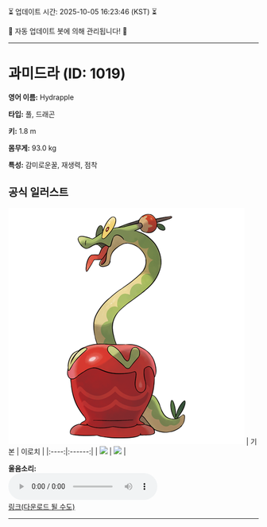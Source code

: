 
⏳ 업데이트 시간: 2025-10-05 16:23:46 (KST) ⏳

🤖 자동 업데이트 봇에 의해 관리됩니다! 🤖

---

# 과미드라 (ID: 1019)
**영어 이름:** Hydrapple

**타입:** 풀, 드래곤

**키:** 1.8 m

**몸무게:** 93.0 kg

**특성:** 감미로운꿀, 재생력, 점착

## 공식 일러스트
![](https://raw.githubusercontent.com/PokeAPI/sprites/master/sprites/pokemon/other/official-artwork/1019.png)
| 기본 | 이로치 |
|:----:|:------:|
| <img src="http://play.pokemonshowdown.com/sprites/ani/hydrapple.gif" width="200"> | <img src="http://play.pokemonshowdown.com/sprites/ani-shiny/hydrapple.gif" width="200"> |

**울음소리:**<br><audio controls src="https://raw.githubusercontent.com/PokeAPI/cries/main/cries/pokemon/latest/1019.ogg"></audio><br> [링크(다운로드 될 수도)](https://raw.githubusercontent.com/PokeAPI/cries/main/cries/pokemon/latest/1019.ogg)


---
